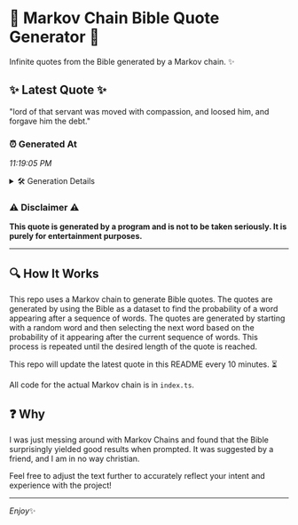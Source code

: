 # 📖 Markov Chain Bible Quote Generator 📖

Infinite quotes from the Bible generated by a Markov chain. ✨

## ✨ Latest Quote ✨
"lord of that servant was moved with compassion, and loosed him, and forgave him the debt."

### ⏰ Generated At
*11:19:05 PM*

<details>
    <summary>🛠️ Generation Details</summary>
    <p>
        <strong>🌱 Seed:</strong> lord<br>
        <strong>🔄 Iterations:</strong> 15<br>
        <strong>📜 Context History:</strong><br>[ lord ]: of<br>[ lord, of ]: that<br>[ lord, of, that ]: servant<br>[ lord, of, that, servant ]: was<br>[ lord, of, that, servant, was ]: moved<br>[ lord, of, that, servant, was, moved ]: with<br>[ of, that, servant, was, moved, with ]: compassion,<br>[ that, servant, was, moved, with, compassion, ]: and<br>[ servant, was, moved, with, compassion,, and ]: loosed<br>[ was, moved, with, compassion,, and, loosed ]: him,<br>[ moved, with, compassion,, and, loosed, him, ]: and<br>[ with, compassion,, and, loosed, him,, and ]: forgave<br>[ compassion,, and, loosed, him,, and, forgave ]: him<br>[ and, loosed, him,, and, forgave, him ]: the<br>[ loosed, him,, and, forgave, him, the ]: debt.<br>
    </p>
</details>

### ⚠️ Disclaimer ⚠️
**This quote is generated by a program and is not to be taken seriously. It is purely for entertainment purposes.**

---

## 🔍 How It Works

This repo uses a Markov chain to generate Bible quotes. The quotes are generated by using the Bible as a dataset to find the probability of a word appearing after a sequence of words. The quotes are generated by starting with a random word and then selecting the next word based on the probability of it appearing after the current sequence of words. This process is repeated until the desired length of the quote is reached.

This repo will update the latest quote in this README every 10 minutes. ⏳

All code for the actual Markov chain is in `index.ts`.

## ❓ Why

I was just messing around with Markov Chains and found that the Bible surprisingly yielded good results when prompted. 
It was suggested by a friend, and I am in no way christian.

Feel free to adjust the text further to accurately reflect your intent and experience with the project!

---

*Enjoy*✨
